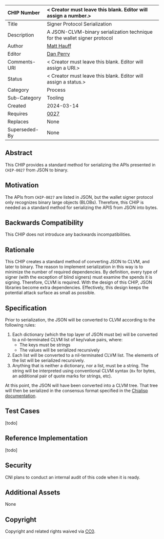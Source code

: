 CHIP Number   | < Creator must leave this blank. Editor will assign a number.>
:-------------|:----
Title     	  | Signer Protocol Serialization
Description   | A JSON-CLVM-binary serialization technique for the wallet signer protocol
Author    	  | [Matt Hauff](https://github.com/Quexington)
Editor    	  | [Dan Perry](https://github.com/danieljperry)
Comments-URI  | < Creator must leave this blank. Editor will assign a URI.>
Status    	  | < Creator must leave this blank. Editor will assign a status.>
Category  	  | Process
Sub-Category  | Tooling
Created   	  | 2024-03-14
Requires      | [0027](https://github.com/Chia-Network/chips/pull/102)
Replaces      | None
Superseded-By | None


## Abstract

This CHIP provides a standard method for serializing the APIs presented in `CHIP-0027` from JSON to binary.

## Motivation

The APIs from `CHIP-0027` are listed in JSON, but the wallet signer protocol only recognizes binary large objects (BLOBs). Therefore, this CHIP is needed as a standard method for serializing the APIS from JSON into bytes.

## Backwards Compatibility

This CHIP does not introduce any backwards incompatibilities.

## Rationale

This CHIP creates a standard method of converting JSON to CLVM, and later to binary. The reason to implement serialization in this way is to minimize the number of required dependencies. By definition, every type of signer (with the exception of blind signers) must examine the spends it is signing. Therefore, CLVM is required. With the design of this CHIP, JSON libraries become extra dependencies. Effectively, this design keeps the potential attack surface as small as possible.

## Specification

Prior to serialization, the JSON will be converted to CLVM according to the following rules:
1. Each dictionary (which the top layer of JSON must be) will be converted to a nil-terminated CLVM list of key/value pairs, where:
	* The keys must be strings
	* The values will be serialized recursively
2. Each list will be converted to a nil-terminated CLVM list. The elements of the list will be serialized recursively.
3. Anything that is neither a dictionary, nor a list, must be a string. The string will be interpreted using conventional CLVM syntax (`0x` for bytes, an additional pair of quote marks for strings, etc).

At this point, the JSON will have been converted into a CLVM tree. That tree will then be serialized in the consensus format specified in the [Chialisp documentation](https://chialisp.com/clvm#serialization).

## Test Cases

[todo]

## Reference Implementation

[todo]

## Security

CNI plans to conduct an internal audit of this code when it is ready.

## Additional Assets

None

## Copyright
Copyright and related rights waived via [CC0](https://creativecommons.org/publicdomain/zero/1.0/).
